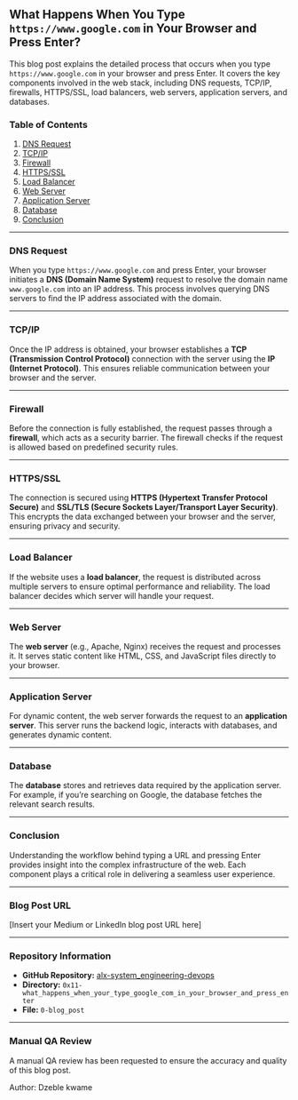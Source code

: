 ## What Happens When You Type `https://www.google.com` in Your Browser and Press Enter?

This blog post explains the detailed process that occurs when you type `https://www.google.com` in your browser and press Enter. It covers the key components involved in the web stack, including DNS requests, TCP/IP, firewalls, HTTPS/SSL, load balancers, web servers, application servers, and databases.

### Table of Contents
1. [DNS Request](#dns-request)
2. [TCP/IP](#tcpip)
3. [Firewall](#firewall)
4. [HTTPS/SSL](#httpsssl)
5. [Load Balancer](#load-balancer)
6. [Web Server](#web-server)
7. [Application Server](#application-server)
8. [Database](#database)
9. [Conclusion](#conclusion)

---

### DNS Request
When you type `https://www.google.com` and press Enter, your browser initiates a **DNS (Domain Name System)** request to resolve the domain name `www.google.com` into an IP address. This process involves querying DNS servers to find the IP address associated with the domain.

---

### TCP/IP
Once the IP address is obtained, your browser establishes a **TCP (Transmission Control Protocol)** connection with the server using the **IP (Internet Protocol)**. This ensures reliable communication between your browser and the server.

---

### Firewall
Before the connection is fully established, the request passes through a **firewall**, which acts as a security barrier. The firewall checks if the request is allowed based on predefined security rules.

---

### HTTPS/SSL
The connection is secured using **HTTPS (Hypertext Transfer Protocol Secure)** and **SSL/TLS (Secure Sockets Layer/Transport Layer Security)**. This encrypts the data exchanged between your browser and the server, ensuring privacy and security.

---

### Load Balancer
If the website uses a **load balancer**, the request is distributed across multiple servers to ensure optimal performance and reliability. The load balancer decides which server will handle your request.

---

### Web Server
The **web server** (e.g., Apache, Nginx) receives the request and processes it. It serves static content like HTML, CSS, and JavaScript files directly to your browser.

---

### Application Server
For dynamic content, the web server forwards the request to an **application server**. This server runs the backend logic, interacts with databases, and generates dynamic content.

---

### Database
The **database** stores and retrieves data required by the application server. For example, if you’re searching on Google, the database fetches the relevant search results.

---

### Conclusion
Understanding the workflow behind typing a URL and pressing Enter provides insight into the complex infrastructure of the web. Each component plays a critical role in delivering a seamless user experience.

---

### Blog Post URL
[Insert your Medium or LinkedIn blog post URL here]

---

### Repository Information
- **GitHub Repository:** [alx-system_engineering-devops](https://github.com/yourusername/alx-system_engineering-devops)
- **Directory:** `0x11-what_happens_when_your_type_google_com_in_your_browser_and_press_enter`
- **File:** `0-blog_post`

---

### Manual QA Review
A manual QA review has been requested to ensure the accuracy and quality of this blog post.

Author: Dzeble kwame 
